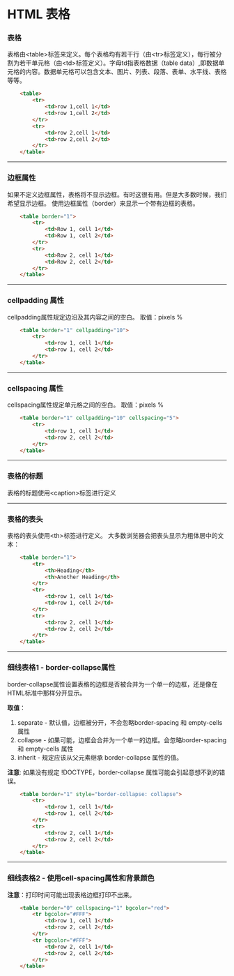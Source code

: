 # HTML 表格

### 表格

表格由\<table>标签来定义。每个表格均有若干行（由\<tr>标签定义），每行被分割为若干单元格（由\<td>标签定义）。字母td指表格数据（table data）,即数据单元格的内容。数据单元格可以包含文本、图片、列表、段落、表单、水平线、表格等等。

```html
    <table>
        <tr>
            <td>row 1,cell 1</td>
            <td>row 1,cell 2</td>
        </tr>
        <tr>
            <td>row 2,cell 1</td>
            <td>row 2,cell 2</td>
        </tr>
    </table>
```
***





### 边框属性

如果不定义边框属性，表格将不显示边框。有时这很有用。但是大多数时候，我们希望显示边框。
使用边框属性（border）来显示一个带有边框的表格。

```html
    <table border="1">
        <tr>
            <td>Row 1, cell 1</td>
            <td>Row 1, cell 2</td>
        </tr>
        <tr>
            <td>Row 2, cell 1</td>
            <td>Row 2, cell 2</td>
        </tr>
    </table>
```
***

### cellpadding 属性

cellpadding属性规定边沿及其内容之间的空白。
取值：pixels %

```html
    <table border="1" cellpadding="10">
        <tr>
            <td>row 1, cell 1</td>
            <td>row 1, cell 2</td>
        </tr>
    </table>
```

***

### cellspacing 属性

cellspacing属性规定单元格之间的空白。
取值：pixels %

```html
    <table border="1" cellpadding="10" cellspacing="5">
        <tr>
            <td>row 1, cell 1</td>
            <td>row 2, cell 2</td>
        </tr>
    </table>
```

***

### 表格的标题

表格的标题使用\<caption>标签进行定义

***

### 表格的表头

表格的表头使用\<th>标签进行定义。
大多数浏览器会把表头显示为粗体居中的文本：

```html
    <table border="1">
        <tr>
            <th>Heading</th>
            <th>Another Heading</th>
        </tr>
        <tr>
            <td>row 1, cell 1</td>
            <td>row 1, cell 2</td>
        </tr>
        <tr>
            <td>row 2, cell 1</td>
            <td>row 2, cell 2</td>
        </tr>
    </table>
```

***

### 细线表格1 - border-collapse属性

border-collapse属性设置表格的边框是否被合并为一个单一的边框，还是像在HTML标准中那样分开显示。

__取值__：
1. separate - 默认值，边框被分开，不会忽略border-spacing 和 empty-cells 属性
2. collapse - 如果可能，边框会合并为一个单一的边框。会忽略border-spacing 和 empty-cells 属性
3. inherit - 规定应该从父元素继承 border-collapse 属性的值。

__注意__: 如果没有规定 !DOCTYPE，border-collapse 属性可能会引起意想不到的错误。

```html
    <table border="1" style="border-collapse: collapse">
        <tr>
            <td>row 1, cell 1</td>
            <td>row 1, cell 2</td>
        </tr>
        <tr>
            <td>row 2, cell 1</td>
            <td>row 2, cell 2</td>
        </tr>
    </table>
```

***

### 细线表格2 - 使用cell-spacing属性和背景颜色

__注意__：打印时间可能出现表格边框打印不出来。

```html
    <table border="0" cellspacing="1" bgcolor="red">
        <tr bgcolor="#FFF">
            <td>row 1, cell 1</td>
            <td>row 2, cell 2</td>
        </tr>
        <tr bgcolor="#FFF">
            <td>row 2, cell 1</td>
            <td>row 2, cell 2</td>
        </tr>
    </table>
```
